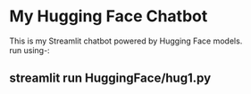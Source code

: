 # My Hugging Face Chatbot

This is my Streamlit chatbot powered by Hugging Face models.  
run using-:
## streamlit run HuggingFace/hug1.py
